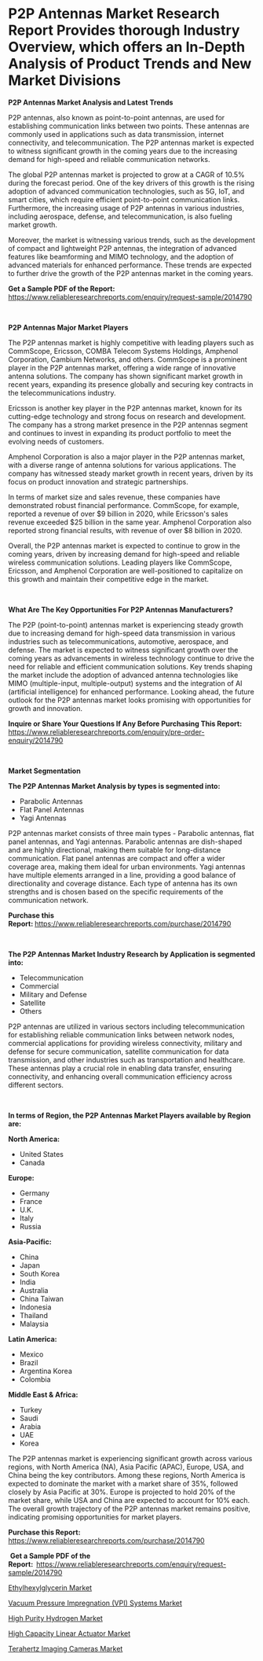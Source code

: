 <p><h1>P2P Antennas Market Research Report Provides thorough Industry Overview, which offers an In-Depth Analysis of Product Trends and New Market Divisions</h1></p><p><strong>P2P Antennas Market Analysis and Latest Trends</strong></p>
<p><p>P2P antennas, also known as point-to-point antennas, are used for establishing communication links between two points. These antennas are commonly used in applications such as data transmission, internet connectivity, and telecommunication. The P2P antennas market is expected to witness significant growth in the coming years due to the increasing demand for high-speed and reliable communication networks.</p><p>The global P2P antennas market is projected to grow at a CAGR of 10.5% during the forecast period. One of the key drivers of this growth is the rising adoption of advanced communication technologies, such as 5G, IoT, and smart cities, which require efficient point-to-point communication links. Furthermore, the increasing usage of P2P antennas in various industries, including aerospace, defense, and telecommunication, is also fueling market growth.</p><p>Moreover, the market is witnessing various trends, such as the development of compact and lightweight P2P antennas, the integration of advanced features like beamforming and MIMO technology, and the adoption of advanced materials for enhanced performance. These trends are expected to further drive the growth of the P2P antennas market in the coming years.</p></p>
<p><strong>Get a Sample PDF of the Report:&nbsp;</strong> <a href="https://www.reliableresearchreports.com/enquiry/request-sample/2014790">https://www.reliableresearchreports.com/enquiry/request-sample/2014790</a></p>
<p>&nbsp;</p>
<p><strong>P2P Antennas Major Market Players</strong></p>
<p><p>The P2P antennas market is highly competitive with leading players such as CommScope, Ericsson, COMBA Telecom Systems Holdings, Amphenol Corporation, Cambium Networks, and others. CommScope is a prominent player in the P2P antennas market, offering a wide range of innovative antenna solutions. The company has shown significant market growth in recent years, expanding its presence globally and securing key contracts in the telecommunications industry.</p><p>Ericsson is another key player in the P2P antennas market, known for its cutting-edge technology and strong focus on research and development. The company has a strong market presence in the P2P antennas segment and continues to invest in expanding its product portfolio to meet the evolving needs of customers.</p><p>Amphenol Corporation is also a major player in the P2P antennas market, with a diverse range of antenna solutions for various applications. The company has witnessed steady market growth in recent years, driven by its focus on product innovation and strategic partnerships.</p><p>In terms of market size and sales revenue, these companies have demonstrated robust financial performance. CommScope, for example, reported a revenue of over $9 billion in 2020, while Ericsson's sales revenue exceeded $25 billion in the same year. Amphenol Corporation also reported strong financial results, with revenue of over $8 billion in 2020.</p><p>Overall, the P2P antennas market is expected to continue to grow in the coming years, driven by increasing demand for high-speed and reliable wireless communication solutions. Leading players like CommScope, Ericsson, and Amphenol Corporation are well-positioned to capitalize on this growth and maintain their competitive edge in the market.</p></p>
<p>&nbsp;</p>
<p><strong>What Are The Key Opportunities For P2P Antennas Manufacturers?</strong></p>
<p><p>The P2P (point-to-point) antennas market is experiencing steady growth due to increasing demand for high-speed data transmission in various industries such as telecommunications, automotive, aerospace, and defense. The market is expected to witness significant growth over the coming years as advancements in wireless technology continue to drive the need for reliable and efficient communication solutions. Key trends shaping the market include the adoption of advanced antenna technologies like MIMO (multiple-input, multiple-output) systems and the integration of AI (artificial intelligence) for enhanced performance. Looking ahead, the future outlook for the P2P antennas market looks promising with opportunities for growth and innovation.</p></p>
<p><strong>Inquire or Share Your Questions If Any Before Purchasing This Report:</strong> <a href="https://www.reliableresearchreports.com/enquiry/pre-order-enquiry/2014790">https://www.reliableresearchreports.com/enquiry/pre-order-enquiry/2014790</a></p>
<p>&nbsp;</p>
<p><strong>Market Segmentation</strong></p>
<p><strong>The P2P Antennas Market Analysis by types is segmented into:</strong></p>
<p><ul><li>Parabolic Antennas</li><li>Flat Panel Antennas</li><li>Yagi Antennas</li></ul></p>
<p><p>P2P antennas market consists of three main types - Parabolic antennas, flat panel antennas, and Yagi antennas. Parabolic antennas are dish-shaped and are highly directional, making them suitable for long-distance communication. Flat panel antennas are compact and offer a wider coverage area, making them ideal for urban environments. Yagi antennas have multiple elements arranged in a line, providing a good balance of directionality and coverage distance. Each type of antenna has its own strengths and is chosen based on the specific requirements of the communication network.</p></p>
<p><strong>Purchase this Report:&nbsp;</strong><a href="https://www.reliableresearchreports.com/purchase/2014790">https://www.reliableresearchreports.com/purchase/2014790</a></p>
<p>&nbsp;</p>
<p><strong>The P2P Antennas Market Industry Research by Application is segmented into:</strong></p>
<p><ul><li>Telecommunication</li><li>Commercial</li><li>Military and Defense</li><li>Satellite</li><li>Others</li></ul></p>
<p><p>P2P antennas are utilized in various sectors including telecommunication for establishing reliable communication links between network nodes, commercial applications for providing wireless connectivity, military and defense for secure communication, satellite communication for data transmission, and other industries such as transportation and healthcare. These antennas play a crucial role in enabling data transfer, ensuring connectivity, and enhancing overall communication efficiency across different sectors.</p></p>
<p>&nbsp;</p>
<p><strong>In terms of Region, the P2P Antennas Market Players available by Region are:</strong></p>
<p>
    <p> <strong> North America: </strong>
        <ul>
            <li>United States</li>
            <li>Canada</li>
        </ul>
        </p> 
    <p> <strong> Europe: </strong>
        <ul>
            <li>Germany</li>
            <li>France</li>
            <li>U.K.</li>
            <li>Italy</li>
            <li>Russia</li>
        </ul>
        </p> 
    <p> <strong> Asia-Pacific: </strong>
        <ul>
            <li>China</li>
            <li>Japan</li>
            <li>South Korea</li>
            <li>India</li>
            <li>Australia</li>
            <li>China Taiwan</li>
            <li>Indonesia</li>
            <li>Thailand</li>
            <li>Malaysia</li>
        </ul>
        </p> 
    <p> <strong> Latin America: </strong>
        <ul>
            <li>Mexico</li>
            <li>Brazil</li>
            <li>Argentina Korea</li>
            <li>Colombia</li>
        </ul>
        </p> 
    <p> <strong> Middle East & Africa: </strong>
        <ul>
            <li>Turkey</li>
            <li>Saudi</li>
            <li>Arabia</li>
            <li>UAE</li>
            <li>Korea</li>
        </ul>
    </p>
    </p>
<p><p>The P2P antennas market is experiencing significant growth across various regions, with North America (NA), Asia Pacific (APAC), Europe, USA, and China being the key contributors. Among these regions, North America is expected to dominate the market with a market share of 35%, followed closely by Asia Pacific at 30%. Europe is projected to hold 20% of the market share, while USA and China are expected to account for 10% each. The overall growth trajectory of the P2P antennas market remains positive, indicating promising opportunities for market players.</p></p>
<p><strong>Purchase this Report: </strong><a href="https://www.reliableresearchreports.com/purchase/2014790">https://www.reliableresearchreports.com/purchase/2014790</a></p>
<p>&nbsp;<strong>Get a Sample PDF of the Report:&nbsp;&nbsp;</strong><a href="https://www.reliableresearchreports.com/enquiry/request-sample/2014790">https://www.reliableresearchreports.com/enquiry/request-sample/2014790</a></p>
<p><strong></strong></p>
<p><p><a href="https://view.publitas.com/reportprime-1/decoding-the-ethylhexylglycerin-market-a-deep-dive-into-the-latest-market-trends-market-segmentation-and-competitive-analysis/">Ethylhexylglycerin Market</a></p><p><a href="https://thundering-castanet-c65.notion.site/Vacuum-Pressure-Impregnation-VPI-Systems-Market-Research-Report-Provides-Critical-Insights-that-ca-9988f80c05624a60a9520b2d885c3da0">Vacuum Pressure Impregnation (VPI) Systems Market</a></p><p><a href="https://view.publitas.com/reportprime-1/high-purity-hydrogen-market-research-report-unlocks-analysis-on-the-market-financial-status-market-size-and-market-revenue-upto-2031/">High Purity Hydrogen Market</a></p><p><a href="https://bubble-tree-ea4.notion.site/High-Capacity-Linear-Actuator-Market-Size-Growth-Outlook-from-2024-to-2031-projecting-at-Market-s--fe2342d93ae8420e91080cef314e464f">High Capacity Linear Actuator Market</a></p><p><a href="https://bubble-tree-ea4.notion.site/Terahertz-Imaging-Cameras-Market-Size-Global-Industry-Overview-Market-Segmentation-and-Forecast-2-1500e9726f5d4d4d8426a8b4a80dfc30">Terahertz Imaging Cameras Market</a></p></p>